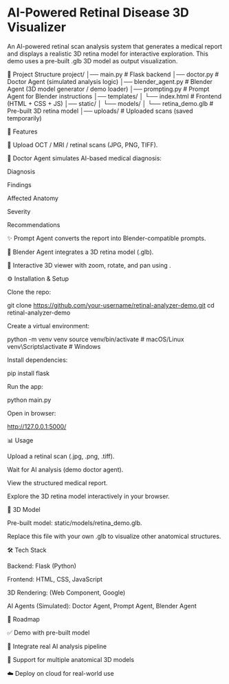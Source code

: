 # AI-Powered Retinal Disease 3D Visualizer 

An AI-powered retinal scan analysis system that generates a medical report and displays a realistic 3D retina model for interactive exploration.
This demo uses a pre-built .glb 3D model as output visualization.

📂 Project Structure
project/
│── main.py              # Flask backend
│── doctor.py            # Doctor Agent (simulated analysis logic)
│── blender_agent.py     # Blender Agent (3D model generator / demo loader)
│── prompting.py         # Prompt Agent for Blender instructions
│── templates/
│   └── index.html       # Frontend (HTML + CSS + JS)
│── static/
│   └── models/
│       └── retina_demo.glb   # Pre-built 3D retina model
│── uploads/             # Uploaded scans (saved temporarily)

🚀 Features

📂 Upload OCT / MRI / retinal scans (JPG, PNG, TIFF).

🧠 Doctor Agent simulates AI-based medical diagnosis:

Diagnosis

Findings

Affected Anatomy

Severity

Recommendations

✨ Prompt Agent converts the report into Blender-compatible prompts.

🎨 Blender Agent integrates a 3D retina model (.glb).

🧊 Interactive 3D viewer with zoom, rotate, and pan using <model-viewer>.

⚙️ Installation & Setup

Clone the repo:

git clone https://github.com/your-username/retinal-analyzer-demo.git
cd retinal-analyzer-demo


Create a virtual environment:

python -m venv venv
source venv/bin/activate   # macOS/Linux
venv\Scripts\activate      # Windows


Install dependencies:

pip install flask


Run the app:

python main.py


Open in browser:

http://127.0.0.1:5000/

📊 Usage

Upload a retinal scan (.jpg, .png, .tiff).

Wait for AI analysis (demo doctor agent).

View the structured medical report.

Explore the 3D retina model interactively in your browser.

🧊 3D Model

Pre-built model: static/models/retina_demo.glb.

Replace this file with your own .glb to visualize other anatomical structures.

🛠️ Tech Stack

Backend: Flask (Python)

Frontend: HTML, CSS, JavaScript

3D Rendering: <model-viewer> (Web Component, Google)

AI Agents (Simulated): Doctor Agent, Prompt Agent, Blender Agent

📌 Roadmap

✅ Demo with pre-built model

🔄 Integrate real AI analysis pipeline

🔬 Support for multiple anatomical 3D models

☁️ Deploy on cloud for real-world use
